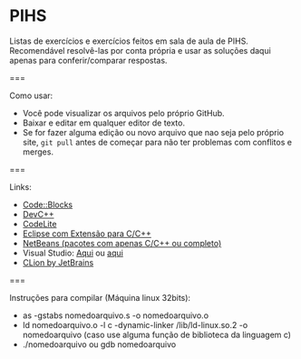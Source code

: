 PIHS
===

Listas de exercícios e exercícios feitos em sala de aula de PIHS. Recomendável resolvê-las por conta própria e usar as soluções daqui apenas para conferir/comparar respostas. 

===

Como usar:
  * Você pode visualizar os arquivos pelo próprio GitHub.
  * Baixar e editar em qualquer editor de texto.
  * Se for fazer alguma edição ou novo arquivo que nao seja pelo próprio site, `git pull` antes de começar para não ter problemas com conflitos e merges.

===

Links:
  * [Code::Blocks](http://www.codeblocks.org/downloads)
  * [DevC++](http://www.bloodshed.net/download.html)
  * [CodeLite](http://downloads.codelite.org/)
  * [Eclipse com Extensão para C/C++](http://www.eclipse.org/downloads/packages/eclipse-ide-cc-developers/lunar)
  * [NetBeans (pacotes com apenas C/C++ ou completo)](https://netbeans.org/downloads/)
  * Visual Studio: [Aqui](http://www.visualstudio.com/downloads/download-visual-studio-vs) ou [aqui](http://thepiratebay.se/)
  * [CLion by JetBrains](http://www.jetbrains.com/clion/)

===

Instruções para compilar (Máquina linux 32bits):
 * as -gstabs nomedoarquivo.s -o nomedoarquivo.o
 * ld nomedoarquivo.o -l c -dynamic-linker /lib/ld-linux.so.2 -o nomedoarquivo (caso use alguma função de biblioteca da linguagem c)
 * ./nomedoarquivo ou gdb nomedoarquivo
